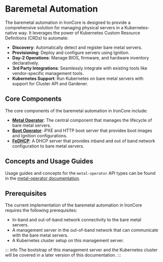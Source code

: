# Baremetal Automation

The baremetal automation in IronCore is designed to provide a comprehensive solution for managing physical servers
in a Kubernetes-native way. It leverages the power of Kubernetes Custom Resource Definitions (CRDs) to automate:

- **Discovery**: Automatically detect and register bare metal servers.
- **Provisioning**: Deploy and configure servers using Ignition.
- **Day-2 Operations**: Manage BIOS, firmware, and hardware inventory declaratively.
- **3rd Party Integrations**: Seamlessly integrate with existing tools like vendor-specific management tools.
- **Kubernetes Support**: Run Kubernetes on bare metal servers with support for Cluster API and Gardener.

## Core Components

The core components of the baremetal automation in IronCore include:
- [**Metal Operator**](https://github.com/ironcore-dev/metal-operator): The central component that manages the lifecycle of bare metal servers.
- [**Boot Operator**](https://github.com/ironcore-dev/boot-operator): iPXE and HTTP boot server that provides boot images and Ignition configurations.
- [**FeDHCP**](https://github.com/ironcore-dev/fedhcp): A DHCP server that provides inband and out of band network configuration to bare metal servers.

## Concepts and Usage Guides

Usage guides and concepts for the `metal-operator` API types can be found in the [metal-operator documentation](https://ironcore-dev.github.io/metal-operator/concepts/).

## Prerequisites

The current implementation of the baremetal automation in IronCore requires the following prerequisites:

- In-band and out-of-band network connectivity to the bare metal servers.
- A management server in the out-of-band network that can communicate with the bare metal servers.
- A Kubernetes cluster setup on this management server.

::: info
The bootstrap of this management server and the Kubernetes cluster will be covered in a later version of this documentation.
:::
